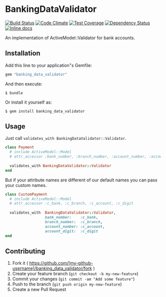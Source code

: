 # BankingDataValidator
[![Build Status](https://semaphoreci.com/api/v1/projects/dde81c2d-e29f-4c2f-ba0a-6a1398c297fb/514436/shields_badge.svg)](https://semaphoreci.com/bioritmo/banking_data_validator)
[![Code Climate](https://codeclimate.com/github/americodls/banking_data_validator/badges/gpa.svg)](https://codeclimate.com/github/americodls/banking_data_validator)
[![Test Coverage](https://codeclimate.com/github/americodls/banking_data_validator/badges/coverage.svg)](https://codeclimate.com/github/americodls/banking_data_validator)
[![Dependency Status](https://gemnasium.com/americodls/banking_data_validator.svg)](https://gemnasium.com/americodls/banking_data_validator)
[![Inline docs](http://inch-ci.org/github/americodls/banking_data_validator.svg?branch=master&style=shields)](http://inch-ci.org/github/americodls/banking_data_validator)

An implementation of ActiveModel::Validator for bank accounts.

## Installation

Add this line to your application"s Gemfile:

```ruby
gem "banking_data_validator"
```

And then execute:

    $ bundle

Or install it yourself as:

    $ gem install banking_data_validator

## Usage

Just call `validates_with BankingDataValidator::Validator`.

```ruby
class Payment
  # include ActiveModel::Model
  # attr_accessor :bank_number, :branch_number, :account_number, :account_digit
  
  validates_with BankingDataValidator::Validator
end
```

But if your attribute names are different of our default names you can pass your custom names.

```ruby
class CustomPayment
  # include ActiveModel::Model
  # attr_accessor :c_bank, :c_branch, :c_account, :c_digit
  
  validates_with  BankingDataValidator::Validator,
                  bank_number:    :c_bank,
                  branch_number:  :c_branch,
                  account_number: :c_account,
                  account_digit:  :c_digit
end
```

## Contributing

1. Fork it ( https://github.com/[my-github-username]/banking_data_validator/fork )
2. Create your feature branch (`git checkout -b my-new-feature`)
3. Commit your changes (`git commit -am "Add some feature"`)
4. Push to the branch (`git push origin my-new-feature`)
5. Create a new Pull Request
